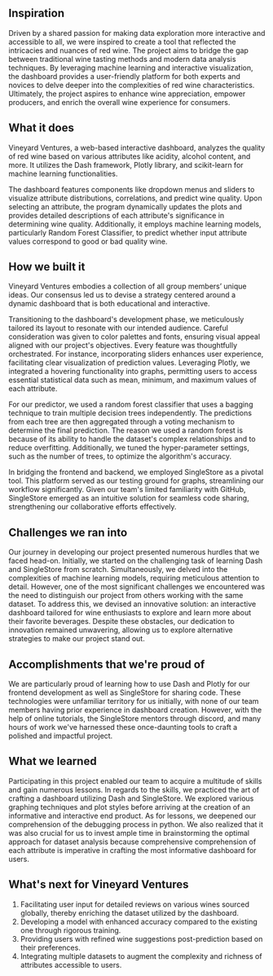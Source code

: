 ## Inspiration
Driven by a shared passion for making data exploration more interactive and accessible to all, we were inspired to create a tool that reflected the intricacies and nuances of red wine. The project aims to bridge the gap between traditional wine tasting methods and modern data analysis techniques. By leveraging machine learning and interactive visualization, the dashboard provides a user-friendly platform for both experts and novices to delve deeper into the complexities of red wine characteristics. Ultimately, the project aspires to enhance wine appreciation, empower producers, and enrich the overall wine experience for consumers.

## What it does
Vineyard Ventures, a web-based interactive dashboard, analyzes the quality of red wine based on various attributes like acidity, alcohol content, and more. It utilizes the Dash framework, Plotly library, and scikit-learn for machine learning functionalities. 

The dashboard features components like dropdown menus and sliders to visualize attribute distributions, correlations, and predict wine quality. Upon selecting an attribute, the program dynamically updates the plots and provides detailed descriptions of each attribute's significance in determining wine quality. Additionally, it employs machine learning models, particularly Random Forest Classifier, to predict whether input attribute values correspond to good or bad quality wine. 

## How we built it
Vineyard Ventures embodies a collection of all group members’ unique ideas. Our consensus led us to devise a strategy centered around a dynamic dashboard that is both educational and interactive.

Transitioning to the dashboard's development phase, we meticulously tailored its layout to resonate with our intended audience. Careful consideration was given to color palettes and fonts, ensuring visual appeal aligned with our project's objectives. Every feature was thoughtfully orchestrated. For instance, incorporating sliders enhances user experience, facilitating clear visualization of prediction values. Leveraging Plotly, we integrated a hovering functionality into graphs, permitting users to access essential statistical data such as mean, minimum, and maximum values of each attribute.

For our predictor, we used a random forest classifier that uses a bagging technique to train multiple decision trees independently. The predictions from each tree are then aggregated through a voting mechanism to determine the final prediction. The reason we used a random forest is because of its ability to handle the dataset's complex relationships and to reduce overfitting. Additionally, we tuned the hyper-parameter settings, such as the number of trees, to optimize the algorithm's accuracy.

In bridging the frontend and backend, we employed SingleStore as a pivotal tool. This platform served as our testing ground for graphs, streamlining our workflow significantly. Given our team's limited familiarity with GitHub, SingleStore emerged as an intuitive solution for seamless code sharing, strengthening our collaborative efforts effectively.


## Challenges we ran into
Our journey in developing our project presented numerous hurdles that we faced head-on. Initially, we started on the challenging task of learning Dash and SingleStore from scratch. Simultaneously, we delved into the complexities of machine learning models, requiring meticulous attention to detail. However, one of the most significant challenges we encountered was the need to distinguish our project from others working with the same dataset. To address this, we devised an innovative solution: an interactive dashboard tailored for wine enthusiasts to explore and learn more about their favorite beverages. Despite these obstacles, our dedication to innovation remained unwavering, allowing us to explore alternative strategies to make our project stand out.


## Accomplishments that we're proud of
We are particularly proud of learning how to use Dash and Plotly for our frontend development as well as SingleStore for sharing code. These technologies were unfamiliar territory for us initially, with none of our team members having prior experience in dashboard creation. However, with the help of online tutorials, the SingleStore mentors through discord, and many hours of work we've harnessed these once-daunting tools to craft a polished and impactful project.


## What we learned
Participating in this project enabled our team to acquire a multitude of skills and gain numerous lessons. In regards to the skills, we practiced the art of crafting a dashboard utilizing Dash and SingleStore. We explored various graphing techniques and plot styles before arriving at the creation of an informative and interactive end product. As for lessons, we deepened our comprehension of the debugging process in python. We also realized that it was also crucial for us to invest ample time in brainstorming the optimal approach for dataset analysis because comprehensive comprehension of each attribute is imperative in crafting the most informative dashboard for users. 


## What's next for Vineyard Ventures
1. Facilitating user input for detailed reviews on various wines sourced globally, thereby enriching the dataset utilized by the dashboard.
2. Developing a model with enhanced accuracy compared to the existing one through rigorous training.
3. Providing users with refined wine suggestions post-prediction based on their preferences.
4. Integrating multiple datasets to augment the complexity and richness of attributes accessible to users.
